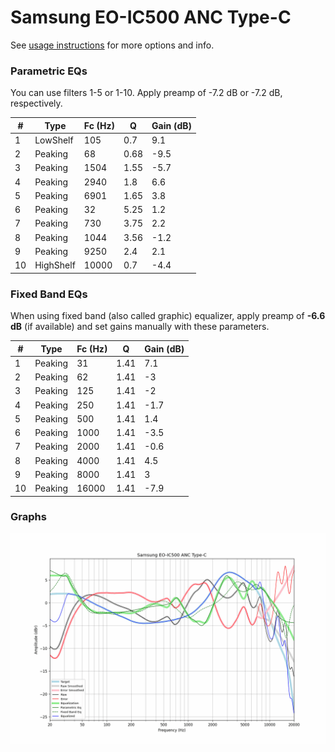 # Samsung EO-IC500 ANC Type-C
See [usage instructions](https://github.com/jaakkopasanen/AutoEq#usage) for more options and info.

### Parametric EQs
You can use filters 1-5 or 1-10. Apply preamp of -7.2 dB or -7.2 dB, respectively.

|   # | Type      |   Fc (Hz) |    Q |   Gain (dB) |
|-----|-----------|-----------|------|-------------|
|   1 | LowShelf  |       105 | 0.7  |         9.1 |
|   2 | Peaking   |        68 | 0.68 |        -9.5 |
|   3 | Peaking   |      1504 | 1.55 |        -5.7 |
|   4 | Peaking   |      2940 | 1.8  |         6.6 |
|   5 | Peaking   |      6901 | 1.65 |         3.8 |
|   6 | Peaking   |        32 | 5.25 |         1.2 |
|   7 | Peaking   |       730 | 3.75 |         2.2 |
|   8 | Peaking   |      1044 | 3.56 |        -1.2 |
|   9 | Peaking   |      9250 | 2.4  |         2.1 |
|  10 | HighShelf |     10000 | 0.7  |        -4.4 |

### Fixed Band EQs
When using fixed band (also called graphic) equalizer, apply preamp of **-6.6 dB** (if available) and set gains manually with these parameters.

|   # | Type    |   Fc (Hz) |    Q |   Gain (dB) |
|-----|---------|-----------|------|-------------|
|   1 | Peaking |        31 | 1.41 |         7.1 |
|   2 | Peaking |        62 | 1.41 |        -3   |
|   3 | Peaking |       125 | 1.41 |        -2   |
|   4 | Peaking |       250 | 1.41 |        -1.7 |
|   5 | Peaking |       500 | 1.41 |         1.4 |
|   6 | Peaking |      1000 | 1.41 |        -3.5 |
|   7 | Peaking |      2000 | 1.41 |        -0.6 |
|   8 | Peaking |      4000 | 1.41 |         4.5 |
|   9 | Peaking |      8000 | 1.41 |         3   |
|  10 | Peaking |     16000 | 1.41 |        -7.9 |

### Graphs
![](./Samsung%20EO-IC500%20ANC%20Type-C.png)
